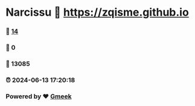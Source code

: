 # Narcissu :link: https://zqisme.github.io 
### :page_facing_up: [14](https://zqisme.github.io/tag.html) 
### :speech_balloon: 0 
### :hibiscus: 13085 
### :alarm_clock: 2024-06-13 17:20:18 
### Powered by :heart: [Gmeek](https://github.com/Meekdai/Gmeek)
